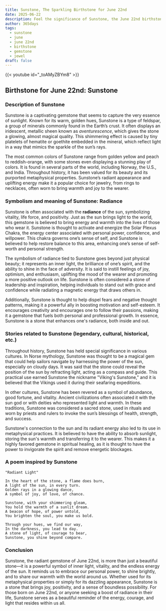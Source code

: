 ```yaml
---
title: Sunstone, The Sparkling Birthstone for June 22nd
date: 2025-06-22
description: Feel the significance of Sunstone, the June 22nd birthstone symbolizing Radiance. Let its beauty and meaning brighten your day.
author: 365days
tags:
  - sunstone
  - june
  - june 22nd
  - birthstone
  - gemstone
  - jewel
draft: false
---
```


{{< youtube id="_toAMyZBYm8" >}}


## Birthstone for June 22nd: Sunstone

### Description of Sunstone

Sunstone is a captivating gemstone that seems to capture the very essence of sunlight. Known for its warm, golden hues, Sunstone is a type of feldspar, a group of minerals commonly found in the Earth’s crust. It often displays an iridescent, metallic sheen known as _aventurescence_, which gives the stone a glowing, almost magical quality. This shimmering effect is caused by tiny platelets of hematite or goethite embedded in the mineral, which reflect light in a way that mimics the sparkle of the sun’s rays.

The most common colors of Sunstone range from golden yellow and peach to reddish-orange, with some stones even displaying a stunning play of colors. It is found in several parts of the world, including Norway, the U.S., and India. Throughout history, it has been valued for its beauty and its purported metaphysical properties. Sunstone’s radiant appearance and uplifting energy make it a popular choice for jewelry, from rings to necklaces, often worn to bring warmth and joy to the wearer.

### Symbolism and meaning of Sunstone: Radiance

Sunstone is often associated with the **radiance** of the sun, symbolizing vitality, life force, and positivity. Just as the sun brings light to the world, this gemstone is believed to bring energy and warmth into the lives of those who wear it. Sunstone is thought to activate and energize the Solar Plexus Chakra, the energy center associated with personal power, confidence, and willpower. This chakra governs one’s sense of self, and Sunstone is believed to help restore balance to this area, enhancing one’s sense of self-worth and personal strength.

The symbolism of radiance tied to Sunstone goes beyond just physical beauty; it represents an inner light, the brilliance of one’s spirit, and the ability to shine in the face of adversity. It is said to instill feelings of joy, optimism, and enthusiasm, uplifting the mood of the wearer and promoting a more positive outlook on life. Sunstone is often considered a stone of leadership and inspiration, helping individuals to stand out with grace and confidence while radiating a magnetic energy that draws others in.

Additionally, Sunstone is thought to help dispel fears and negative thought patterns, making it a powerful ally in boosting motivation and self-esteem. It encourages creativity and encourages one to follow their passions, making it a gemstone that fuels both personal and professional growth. In essence, Sunstone is a stone that enhances one's radiance, both inside and out.

### Stories related to Sunstone (legendary, cultural, historical, etc.)

Throughout history, Sunstone has held special significance in various cultures. In Norse mythology, Sunstone was thought to be a magical gem that could help sailors navigate by harnessing the power of the sun, especially on cloudy days. It was said that the stone could reveal the position of the sun by refracting light, acting as a compass and guide. This practical use earned Sunstone the nickname "Viking's Sunstone," and it is believed that the Vikings used it during their seafaring expeditions.

In other cultures, Sunstone has been revered as a symbol of abundance, good fortune, and vitality. Ancient civilizations often associated it with the sun god or with deities who represented light and warmth. In these traditions, Sunstone was considered a sacred stone, used in rituals and worn by priests and rulers to invoke the sun’s blessings of health, strength, and success.

Sunstone's connection to the sun and its radiant energy also led to its use in metaphysical practices. It is believed to have the ability to absorb sunlight, storing the sun's warmth and transferring it to the wearer. This makes it a highly favored gemstone in spiritual healing, as it is thought to have the power to invigorate the spirit and remove energetic blockages.

### A poem inspired by Sunstone

```
"Radiant Light"

In the heart of the stone, a flame does burn,  
A light of the sun, in every turn.  
Golden rays in a glowing dance,  
A symbol of joy, of love, of chance.  

Sunstone, with your shimmering gleam,  
You hold the warmth of a sunlit dream.  
A beacon of hope, of power untold,  
You brighten the soul, you make us bold.  

Through your hues, we find our way,  
In the darkness, you lead to day.  
A stone of light, of courage to bear,  
Sunstone, you shine beyond compare.  
```

### Conclusion

Sunstone, the radiant gemstone of June 22nd, is more than just a beautiful stone—it is a powerful symbol of inner light, vitality, and the endless energy of the sun. It reminds us to embrace our personal power, to shine brightly, and to share our warmth with the world around us. Whether used for its metaphysical properties or simply for its dazzling appearance, Sunstone is a stone that brings joy, positivity, and a sense of boundless possibility. For those born on June 22nd, or anyone seeking a boost of radiance in their life, Sunstone serves as a beautiful reminder of the energy, courage, and light that resides within us all.